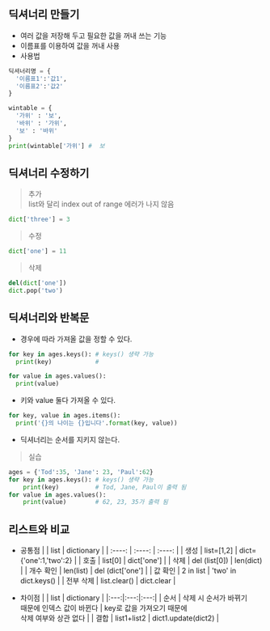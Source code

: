 ## 딕셔너리 만들기
+ 여러 값을 저장해 두고 필요한 값을 꺼내 쓰는 기능
+ 이름표를 이용하여 값을 꺼내 사용
+ 사용법
~~~ python
딕셔너리명 = {
  '이름표1':'값1',
  '이름표2':'값2'
}
~~~
~~~ python
wintable = {
  '가위' : '보',
  '바위' : '가위',
  '보' : '바위'
}
print(wintable['가위'] #  보   
~~~
 
## 딕셔너리 수정하기
> 추가  
list와 달리 index out of range 에러가 나지 않음  
```python
dict['three'] = 3
```
> 수정
```python
dict['one'] = 11
```
> 삭제
```python
del(dict['one'])
dict.pop('two')
```

## 딕셔너리와 반복문
+ 경우에 따라 가져올 값을 정할 수 있다.
```python
for key in ages.keys(): # keys() 생략 가능
  print(key)            #
```
```python
for value in ages.values():
  print(value)
```
+ 키와 value 둘다 가져올 수 있다.
```python
for key, value in ages.items():
  print('{}의 나이는 {}입니다'.format(key, value))
```
+ 딕셔너리는 순서를 지키지 않는다.
> 실습
```python
ages = {'Tod':35, 'Jane': 23, 'Paul':62}
for key in ages.keys(): # keys() 생략 가능  
    print(key)          # Tod, Jane, Paul이 출력 됨  
for value in ages.values():
    print(value)        # 62, 23, 35가 출력 됨  
```

 ## 리스트와 비교
 + 공통점
| | list | dictionary |
| :----: | :----: | :----: |
| 생성 | list=[1,2] | dict={'one':1,'two':2} |
| 호출 | list[0] | dict['one'] |
| 삭제 | del (list[0]) | len(dict) |
| 개수 확인 | len(list) | del (dict['one'] |
| 값 확인 | 2 in list  | 'two' in dict.keys() |
| 전부 삭제 | list.clear()  | dict.clear |


 + 차이점
|   | list | dictionary |
|:---:|:---:|:---:|
| 순서 | 삭제 시 순서가 바뀌기 </br> 때문에 인덱스 값이 바뀐다 | key로 값을 가져오기 때문에 </br> 삭제 여부와 상관 없다 |
| 결합 | list1+list2 | dict1.update(dict2) |
